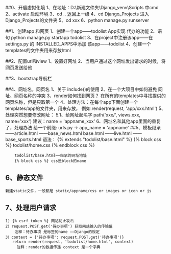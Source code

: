 ##0、开启虚拟化境
    1、在地址：D:\新建文件夹\Django_venv\Scripts 中cmd
    2、activate 启动环境
    3、cd .. 返回上一级
    4、cd Django_Projects 进入Django_Projects的文件夹
    5、cd xxx 
    6、python manage.py runserver

##1、创建app 和网页
    1、创建一个app——todolist App实现 代办的功能
    2、语句 python manage.py startapp todolist
    3、在project中注册该app——在settings.py 的 INSTALLED_APPS中添加 该app——todolist
    4、创建一个templates的文件夹用来存放html

##2、配置url和view
    1、设置好网址
    2、当用户通过这个网址发出请求的时候，将网页发送给他

##3、bootstrap导航栏

##4、网址名，网页名
    1、关于 include()的使用
    2、在一个大项目中如何避免 网址、网页名称的冲突
    3、render如何找到网页？
        在所有的templates中寻找提供的网页名称，但是只取第一个
    4、处理方法：在每个app下面创建一个templates/app的文件夹，用来存放，
    例如:render(request, 'app/xxx.html')
    5、处理突然想要修改网址：
        5.1、给网址起名字 path('xxx/', views.xxx, name='xxx')
        <a href="{% url 'todolist_about' %}"></a>
        建议：name = 'appname_xxx'
    6、网址名和其他app里面的重复了，处理办法
        给一个前缀:
        urls.py -> app_name = 'appname'
        <a href="{% url 'appname:todolist_about' %}"></a>
##5、模板继承
                            ——article.html
            ——base_news.html
    base.html               ——live.html
            ——base_sports.html
    语法：
        {% extends "todolist/base.html" %}
        {% block css %}
        todolist/home.css
        {% endblock css %}

        todolist/base.html——继承的网址地址
        {% block css %} css是block的name
## 6、静态文件
    新建static文件，一般都是 static/appname/css or images or icon or js
## 7、处理用户请求
    1) {% csrf_token %} 网站防止攻击
    2）request.POST.get('待办事项') 获取网站输入的传输值 
        注释：待办事项 是标签的name ——Django的规定
    3）context = {'待办事项': request.POST.get('待办事项')}
       return render(request, 'todolist/home.html', context)
         注释：render的数据传递 context 是一个字典




